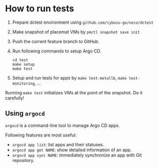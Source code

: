 How to run tests
================

1. Prepare dctest environment using `github.com/cybozu-go/neco/dctest`
2. Make snapshot of placemat VMs by `pmctl snapshot save init`
3. Push the current feature branch to GitHub.
4. Run following commands to setup Argo CD.

    ```console
    cd test
    make setup
    make test
    ```

5. Setup and run tests for apps by `make test-metallb`, `make test-monitoring`, ...

Running `make test` initializes VMs at the point of the snapshot.
Do it carefully!

Using `argocd`
--------------

`argocd` is a command-line tool to manage Argo CD apps.

Following features are most useful:

* `argocd app list`: list apps and their statuses.
* `argocd app get NAME`: show detailed information of an app.
* `argocd app sync NAME`: immediately synchronize an app with Git repository.
